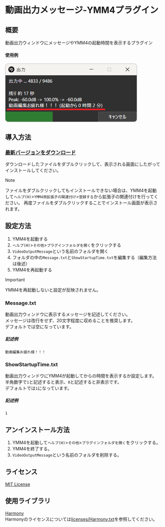 # 動画出力メッセージ-YMM4プラグイン

## 概要
動画出力ウィンドウにメッセージやYMM4の起動時間を表示するプラグイン
#### 使用例
![使用例](images/image.png)

## 導入方法
### [最新バージョンをダウンロード](https://github.com/tetra-te/VideoOutputMessage/releases/latest)
ダウンロードしたファイルをダブルクリックして、表示される画面にしたがってインストールしてください。
> [!NOTE]
> ファイルをダブルクリックしてもインストールできない場合は、YMM4を起動して`ヘルプ(H)`>`YMM4用拡張子の関連付け`>`登録する`から拡張子の関連付けを行ってください。
> 再度ファイルをダブルクリックすることでインストール画面が表示されます。

## 設定方法
1. YMM4を起動する
2. `ヘルプ(H)`>`その他`>`プラグインフォルダを開く`をクリックする
3. `VideoOutputMessage`という名前のフォルダを開く
4. フォルダの中の`Message.txt`と`ShowStartupTime.txt`を編集する（編集方法は後述）
5. YMM4を再起動する

> [!IMPORTANT]
> YMM4を再起動しないと設定が反映されません。

### Message.txt
動画出力ウィンドウに表示するメッセージを記述してください。  
メッセージは改行をせず、20文字程度に収めることを推奨します。  
デフォルトでは空になっています。
##### 記述例
```
動画編集お疲れ様！！！
```

### ShowStartupTime.txt
動画出力ウィンドウにYMM4が起動してからの時間を表示するか設定します。  
半角数字で`1`と記述すると表示、`0`と記述すると非表示です。  
デフォルトでは`1`になっています。
##### 記述例
```
1
```

## アンインストール方法
1. YMM4を起動して`ヘルプ(H)`>`その他`>`プラグインフォルダを開く`をクリックする。
2. YMM4を終了する。
3. `VideoOutputMessage`という名前のフォルダを削除する。

## ライセンス
[MIT License](./LICENSE)

## 使用ライブラリ
[Harmony](https://github.com/pardeike/Harmony)  
Harmonyのライセンスについては[licenses/Harmony.txt](licenses/Harmony.txt)を参照してください。
